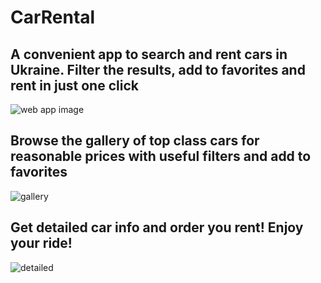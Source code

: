 # CarRental

## A convenient app to search and rent cars in Ukraine. Filter the results, add to favorites and rent in just one click

![web app image](https://github.com/aslanukr/car-rental-app/assets/114025378/5ab53c59-886d-43dd-90a6-c5dc468a63cc)

## Browse the gallery of top class cars for reasonable prices with useful filters and add to favorites
![gallery](https://github.com/aslanukr/car-rental-app/assets/114025378/8ce4147d-9d91-4b36-be76-00463a49dd13)

## Get detailed car info and order you rent! Enjoy your ride!
![detailed](https://github.com/aslanukr/car-rental-app/assets/114025378/3d32251e-30ee-4a81-8544-00ac640b05dd)

